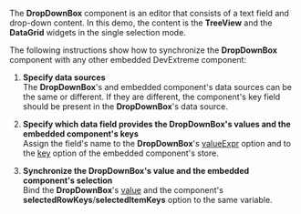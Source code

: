 The **DropDownBox** component is an editor that consists of a text field and drop-down content. In this demo, the content is the **TreeView** and the **DataGrid** widgets in the single selection mode. 

The following instructions show how to synchronize the **DropDownBox** component with any other embedded DevExtreme component:

1. **Specify data sources**    
The **DropDownBox**'s and embedded component's data sources can be the same or different. If they are different, the component's key field should be present in the **DropDownBox**'s data source.        

2. **Specify which data field provides the DropDownBox's values and the embedded component's keys**       
Assign the field's name to the **DropDownBox**'s [valueExpr](/Documentation/ApiReference/UI_Widgets/dxDropDownBox/Configuration/#valueExpr) option and to the [key](/Documentation/ApiReference/Data_Layer/ArrayStore/Configuration/#key) option of the embedded component's store.

3. **Synchronize the DropDownBox's value and the embedded component's selection**                        
Bind the **DropDownBox**'s [value](/Documentation/ApiReference/UI_Widgets/dxDropDownBox/Configuration/#value) and the component's **selectedRowKeys**/**selectedItemKeys** option to the same variable. 